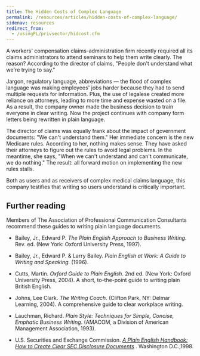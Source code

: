 ```yaml
---
title: The Hidden Costs of Complex Language
permalink: /resources/articles/hidden-costs-of-complex-language/
sidenav: resources
redirect_from:
  - /usingPL/privsector/hidcost.cfm
---
```


A workers' compensation claims-administration firm recently required all its claims administrators to attend seminars to help them write clearly. The reason? According to the director of claims, "People don't understand what we're trying to say."

Jargon, regulatory language, abbreviations — the flood of complex language was making employees' jobs harder because they had to send multiple requests for information. Plus, the use of legalese created more reliance on attorneys, leading to more time and expense wasted on a file. As a result, the company owner made the business decision to train everyone in clear writing. Now the project continues with company form letters being rewritten in plain language.

The director of claims was equally frank about the impact of government documents: "We can't understand them." Her immediate concern is the new Medicare rules. According to her, nothing makes sense. They have asked their attorneys to figure out the rules to avoid legal problems. In the meantime, she says, "When we can't understand and can't communicate, we do nothing." The result: all forward motion on implementing the new rules stalls.

Both as users and as receivers of complex medical claims language, this company testifies that writing so users understand is critically important.

## Further reading

Members of The Association of Professional Communication Consultants recommend these guides to writing plain language documents.

- Bailey, Jr., Edward P. _The Plain English Approach to Business Writing_. Rev. ed. (New York: Oxford University Press, 1997).

- Bailey, Jr., Edward P. & Larry Bailey. _Plain English at Work: A Guide to Writing and Speaking_. (1996).

- Cutts, Martin. _Oxford Guide to Plain English_. 2nd ed. (New York: Oxford University Press, 2004). A short, to-the-point guide to writing plain British English.

- Johns, Lee Clark. _The Writing Coach_. (Clifton Park, NY: Delmar Learning, 2004). A comprehensive guide to clear workplace writing.

- Lauchman, Richard. _Plain Style: Techniques for Simple, Concise, Emphatic Business Writing_. (AMACOM, a Division of American Management Association, 1993).

- U.S. Securities and Exchange Commission. [_A Plain English Handbook: How to Create Clear SEC Disclosure Documents_](http://www.sec.gov/pdf/handbook.pdf) . Washington D.C.,1998.
